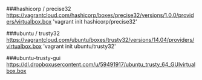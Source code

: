 ###hashicorp / precise32
https://vagrantcloud.com/hashicorp/boxes/precise32/versions/1.0.0/providers/virtualbox.box
'vagrant init hashicorp/precise32'

###ubuntu / trusty32
https://vagrantcloud.com/ubuntu/boxes/trusty32/versions/14.04/providers/virtualbox.box
'vagrant init ubuntu/trusty32'

###ubuntu-trusty-gui
https://dl.dropboxusercontent.com/u/59491917/ubuntu_trusty_64_GUIvirtualbox.box
